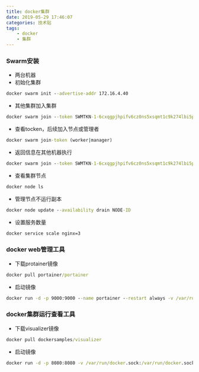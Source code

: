 ```yaml
---
title: docker集群
date: 2019-05-29 17:46:07
categories: 技术贴
tags:
    - docker
    - 集群
---
```

### Swarm安装
* 两台机器
* 初始化集群
``` cmd
docker swarm init --advertise-addr 172.16.4.40
```
* 其他集群加入集群
``` cmd
docker swarm join --token SWMTKN-1-6cxqgpjhpifv6cz0ns5xsqmt1c9k274lbi5pzy26zrf6dp3756-9v65biz83gka55wx0bg2y44em 172.16.4.40:2377
```
*  查看tocken，后续加入节点或管理者
``` cmd
docker swarm join-token (worker|manager)
```
* 返回信息在其他机器执行
``` cmd
docker swarm join --token SWMTKN-1-6cxqgpjhpifv6cz0ns5xsqmt1c9k274lbi5pzy26zrf6dp3756-08v6bjyfptsnubg6ebfsmpr79 172.16.4.40:2377
```
* 查看集群节点
``` cmd
docker node ls
```
* 管理节点不运行副本
``` cmd
docker node update --availability drain NODE-ID
```
* 设置服务数量
``` cmd
docker service scale nginx=3
```

### docker web管理工具
* 下载protainer镜像
``` cmd
docker pull portainer/portainer
```
* 启动镜像
``` cmd
docker run -d -p 9000:9000 --name portainer --restart always -v /var/run/docker.sock:/var/run/docker.sock -v /data/portainer:/data portainer/portainer
```

### docker集群运行查看工具
- 下载visualizer镜像
```cmd
docker pull dockersamples/visualizer
```
- 启动镜像
```cmd
docker run -d -p 8080:8080 -v /var/run/docker.sock:/var/run/docker.sock dockersamples/visualizer
```
